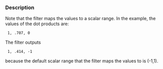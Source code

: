 ### Description

Note that the filter maps the values to a scalar range. In the example, the values of the dot products are:

``` text
 1, .707, 0
```

The filter outputs

``` text
 1, .414, -1
```

because the default scalar range that the filter maps the values to is (-1,1).
